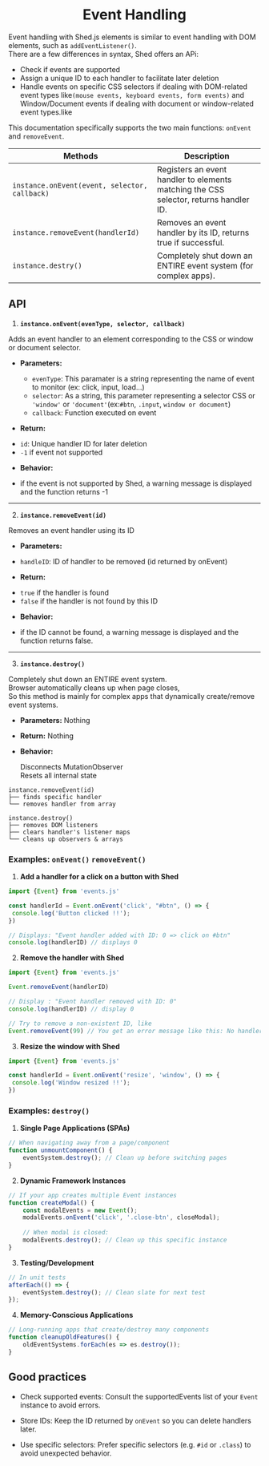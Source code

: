 <h1 align="center">Event Handling</h1>

Event handling with Shed.js elements is similar to event handling with DOM elements, such as `addEventListener()`.  
There are a few differences in syntax, Shed offers an APi:  

* Check if events are supported
* Assign a unique ID to each handler to facilitate later deletion
* Handle events on specific CSS selectors if dealing with DOM-related event types like`(mouse events, keyboard events, form events)` and Window/Document events if dealing with document or window-related event types.like 

This documentation specifically supports the two main functions: `onEvent` and `removeEvent`.

| Methods                                       | Description                                                                             |
|-----------------------------------------------|-----------------------------------------------------------------------------------------|
| `instance.onEvent(event, selector, callback)` | Registers an event handler to elements matching the CSS selector, returns handler ID.   |
| `instance.removeEvent(handlerId)`             | Removes an event handler by its ID, returns true if successful.                         |
| `instance.destry()`                           | Completely shut down an ENTIRE event system (for complex apps).                         |

## API

1. **`instance.onEvent(evenType, selector, callback)`**

Adds an event handler to an element corresponding to the CSS or window or document selector.

- **Parameters:**
  * `evenType`: This paramater is a string representing the name of event to monitor (ex: click, input, load...)
  * `selector`: As a string, this parameter representing a selector CSS or `'window'` or `'document'`(ex:`#btn`, `.input`, `window or document`)
  * `callback`: Function executed on event

- **Return:**
* `id`: Unique handler ID for later deletion  
* `-1` if event not supported

- **Behavior:**
* if the event is not supported by Shed, a warning message is displayed and the function returns -1

----

2. **`instance.removeEvent(id)`**

Removes an event handler using its ID

- **Parameters:**
* `handleID`: ID of handler to be removed (id returned by onEvent)

- **Return:**
* `true` if the handler is found
* `false` if the handler is not found by this ID

- **Behavior:**
* if the ID cannot be found, a warning message is displayed
 and the function returns false.

----

3. **`instance.destroy()`**

Completely shut down an ENTIRE event system.  
Browser automatically cleans up when page closes,  
So this method is mainly for complex apps that dynamically create/remove event systems.  

- **Parameters:** Nothing

- **Return:** Nothing

- **Behavior:**

  Disconnects MutationObserver  
  Resets all internal state  

```
instance.removeEvent(id)
├── finds specific handler
└── removes handler from array

instance.destroy() 
├── removes DOM listeners
├── clears handler's listener maps
└── cleans up observers & arrays
```

### Examples: `onEvent()` `removeEvent()`

1. **Add a handler for a click on a button with Shed**

```js
import {Event} from 'events.js'

const handlerId = Event.onEvent('click', "#btn", () => {
 console.log('Button clicked !!');
})

// Displays: "Event handler added with ID: 0 => click on #btn"
console.log(handlerID) // displays 0
```

2. **Remove the handler with Shed**

```js
import {Event} from 'events.js'

Event.removeEvent(handlerID)

// Display : "Event handler removed with ID: 0"
console.log(handlerID) // display 0

// Try to remove a non-existent ID, like
Event.removeEvent(99) // You get an error message like this: No handler with this ID: 99
```

3. **Resize the window with Shed**

```js
import {Event} from 'events.js'

const handlerId = Event.onEvent('resize', 'window', () => {
 console.log('Window resized !!');
})
```

### Examples: `destroy()`

1. **Single Page Applications (SPAs)**

```js
// When navigating away from a page/component
function unmountComponent() {
    eventSystem.destroy(); // Clean up before switching pages
}
```

2. **Dynamic Framework Instances**

```js
// If your app creates multiple Event instances
function createModal() {
    const modalEvents = new Event();
    modalEvents.onEvent('click', '.close-btn', closeModal);
    
    // When modal is closed:
    modalEvents.destroy(); // Clean up this specific instance
}
```

3. **Testing/Development**

```js
// In unit tests
afterEach(() => {
    eventSystem.destroy(); // Clean slate for next test
});
```

4. **Memory-Conscious Applications**

```js
// Long-running apps that create/destroy many components
function cleanupOldFeatures() {
    oldEventSystems.forEach(es => es.destroy());
}
```

## Good practices

* Check supported events: Consult the supportedEvents list of your `Event` instance to avoid errors.

* Store IDs: Keep the ID returned by `onEvent` so you can delete handlers later.

* Use specific selectors: Prefer specific selectors (e.g. `#id` or `.class`) to avoid unexpected behavior.
